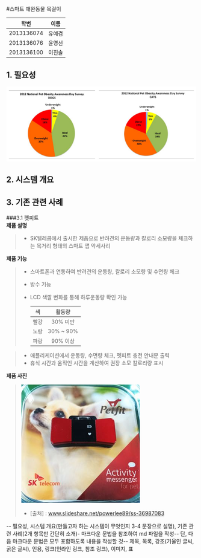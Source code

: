#스마트 애완동물 목걸이

| 학번 | 이름 |
| :-----------: |:-------------:|
| 2013136074 | 유예겸 |
| 2013136076 |  윤영선|
| 2013136100 | 이진솔 |


## 1. 필요성

![비만통계](https://github.com/uyk/CSD/blob/master/%EB%B9%84%EB%A7%8C%ED%86%B5%EA%B3%84.PNG "비만통계")
## 2. 시스템 개요
## 3. 기존 관련 사례

###3.1 펫피트
<br />
**제품 설명**
>- SK텔레콤에서 출시한 제품으로 반려견의 운동량과 칼로리 소모량을 체크하는 목거리 형태의 스마트 앱 악세사리

**제품 기능**
>- 스마트폰과 연동하여 반려견의 운동량, 칼로리 소모량 및 수면량 체크
>- 방수 기능
>- LCD 색깔 변화를 통해 하루운동량 확인 가능
>
>   | 색 | 활동량 |
>   | :-----------: |:-------------:|
>   | 빨강 | 30% 미만 |
>   | 노랑 | 30% ~ 90%|
>   | 파랑 | 90% 이상 |

>- 애플리케이션에서 운동량, 수면량 체크, 펫피트 충전 안내문 출력
>- 휴식 시간과 움직인 시간을 계산하여 권장 소모 칼로리량 표시


**제품 사진**

>   ![펫피트](https://github.com/uyk/CSD/blob/master/%ED%8E%AB%ED%94%BC%ED%8A%B8.PNG "펫피트")
>- [출처] : www.slideshare.net/powerlee89/ss-36987083



-- 필요성, 시스템 개요(만들고자 하는 시스템이 무엇인지 3-4 문장으로 설명), 기존 관련 사례(2개 항목만 간단히 소개)- 마크다운 문법을 참조하여 md 파일을 작성-- 단, 다음 마크다운 문법은 모두 포함하도록 내용을 작성할 것-- 제목, 목록, 강조(기울인 글씨, 굵은 글씨), 인용, 링크(인라인 링크, 참조 링크), 이미지, 표
